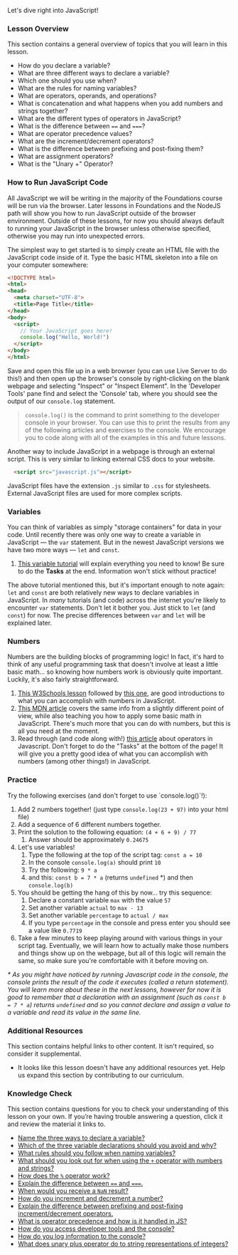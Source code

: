 Let's dive right into JavaScript!

### Lesson Overview

This section contains a general overview of topics that you will learn in this lesson.

* How do you declare a variable?
* What are three different ways to declare a variable?
* Which one should you use when?
* What are the rules for naming variables?
* What are operators, operands, and operations?
* What is concatenation and what happens when you add numbers and strings together?
* What are the different types of operators in JavaScript?
* What is the difference between `==` and `===`?
* What are operator precedence values?
* What are the increment/decrement operators?
* What is the difference between prefixing and post-fixing them?
* What are assignment operators?
* What is the "Unary +" Operator?

### How to Run JavaScript Code

All JavaScript we will be writing in the majority of the Foundations course will be run via the browser. Later lessons in Foundations and the NodeJS path will show you how to run JavaScript outside of the browser environment. Outside of these lessons, for now you should always default to running your JavaScript in the browser unless otherwise specified, otherwise you may run into unexpected errors.

The simplest way to get started is to simply create an HTML file with the JavaScript code inside of it.  Type the basic HTML skeleton into a file on your computer somewhere:

~~~html
<!DOCTYPE html>
<html>
<head>
  <meta charset="UTF-8">
  <title>Page Title</title>
</head>
<body>
  <script>
    // Your JavaScript goes here!
    console.log("Hello, World!")
  </script>
</body>
</html>
~~~

Save and open this file up in a web browser (you can use Live Server to do this!) and then <span id="access-devTools-console">open up the browser's console by right-clicking on the blank webpage and selecting "Inspect" or "Inspect Element".  In the 'Developer Tools' pane find and select the 'Console' tab</span>, where you should see the output of our `console.log` statement.


> <span id="console-log">`console.log()` is the command to print something to the developer console in your browser. You can use this to print the results from any of the following articles and exercises to the console.</span> We encourage you to code along with all of the examples in this and future lessons.

Another way to include JavaScript in a webpage is through an external script. This is very similar to linking external CSS docs to your website. 

~~~html
  <script src="javascript.js"></script>
~~~

JavaScript files have the extension `.js` similar to `.css` for stylesheets. External JavaScript files are used for more complex scripts.

### Variables

You can think of variables as simply "storage containers" for data in your code. <span id="variable-declaration">Until recently there was only one way to create a variable in JavaScript &mdash; the `var` statement. But in the newest JavaScript versions we have two more ways &mdash; `let` and `const`.</span>

1. [This variable tutorial](http://javascript.info/variables) will explain everything you need to know! Be sure to do the __Tasks__ at the end. Information won't stick without practice!

The above tutorial mentioned this, but it's important enough to note again: `let` and `const` are both relatively new ways to declare variables in JavaScript. <span id="avoid-var">In _many_ tutorials (and code) across the internet you're likely to encounter `var` statements. Don't let it bother you. Just stick to `let` (and `const`) for now.</span> The precise differences between `var` and `let` will be explained later.

### Numbers

Numbers are the building blocks of programming logic!  In fact, it's hard to think of any useful programming task that doesn't involve at least a little basic math... so knowing how numbers work is obviously quite important.  Luckily, it's also fairly straightforward.

1. [This W3Schools lesson](https://www.w3schools.com/js/js_arithmetic.asp) followed by [this one](https://www.w3schools.com/js/js_numbers.asp), are good introductions to what you can accomplish with numbers in JavaScript.
2. [This MDN article](https://developer.mozilla.org/en-US/docs/Learn/JavaScript/First_steps/Math) covers the same info from a slightly different point of view, while also teaching you how to apply some basic math in JavaScript. There's much more that you can do with numbers, but this is all you need at the moment.
3. Read through \(and code along with!\) [this article](http://javascript.info/operators) about operators in Javascript.  Don't forget to do the "Tasks" at the bottom of the page!  It will give you a pretty good idea of what you can accomplish with numbers (among other things!) in JavaScript.

### Practice

<div class="lesson-content__panel" markdown="1">
Try the following exercises (and don't forget to use `console.log()`!):

1. Add 2 numbers together! (just type  `console.log(23 + 97)`   into your html file)
2. Add a sequence of 6 different numbers together.
3. Print the solution to the following equation: `(4 + 6 + 9) / 77`
   1. Answer should be approximately `0.24675`
4. Let's use variables!
   1. Type the following at the top of the script tag: `const a = 10`
   2. In the console `console.log(a)` should print `10`
   3. Try the following: `9 * a`
   4. and this: `const b = 7 * a` (returns `undefined` \*) and then `console.log(b)`
5. You should be getting the hang of this by now... try this sequence:
   1. Declare a constant variable `max` with the value `57`
   2. Set another variable `actual` to `max - 13`
   3. Set another variable `percentage` to `actual / max`
   4. If you type `percentage` in the console and press enter you should see a value like `0.7719`
6. Take a few minutes to keep playing around with various things in your script tag.  Eventually, we will learn how to actually make those numbers and things show up on the webpage, but all of this logic will remain the same, so make sure you're comfortable with it before moving on.

_* As you might have noticed by running Javascript code in the console, the console prints the result of the code it executes (called a return statement). You will learn more about these in the next lessons, however for now it is good to remember that a declaration with an assignment (such as `const b = 7 * a`) returns `undefined` and so you cannot declare and assign a value to a variable and read its value in the same line._
</div>

### Additional Resources

 This section contains helpful links to other content. It isn't required, so consider it supplemental.

 *   It looks like this lesson doesn't have any additional resources yet. Help us expand this section by contributing to our curriculum.

### Knowledge Check

This section contains questions for you to check your understanding of this lesson on your own. If you’re having trouble answering a question, click it and review the material it links to.

* <a class="knowledge-check-link" href="#variable-declaration">Name the three ways to declare a variable?</a>
* <a class="knowledge-check-link" href="#avoid-var">Which of the three variable declarations should you avoid and why?</a>
* <a class="knowledge-check-link" href="https://javascript.info/variables#variable-naming">What rules should you follow when naming variables?</a>
* <a class="knowledge-check-link" href="https://javascript.info/operators#string-concatenation-with-binary">What should you look out for when using the `+` operator with numbers and strings?</a>
* <a class="knowledge-check-link" href="https://javascript.info/operators#remainder">How does the `%` operator work?</a>
* <a class="knowledge-check-link" href="https://www.w3schools.com/js/js_numbers.asp">Explain the difference between `==` and `===`.</a>
* <a class="knowledge-check-link" href="https://www.w3schools.com/js/js_numbers.asp">When would you receive a `NaN` result?</a>
* <a class="knowledge-check-link" href="https://javascript.info/operators#increment-decrement">How do you increment and decrement a number?</a>
* <a class="knowledge-check-link" href="https://javascript.info/operators#increment-decrement">Explain the difference between prefixing and post-fixing increment/decrement operators.</a>
* <a class="knowledge-check-link" href="https://javascript.info/operators#operator-precedence">What is operator precedence and how is it handled in JS?</a>
* <a class="knowledge-check-link" href="#access-devTools-console">How do you access developer tools and the console?</a>
* <a class="knowledge-check-link" href="#console-log">How do you log information to the console?</a>
* <a class="knowledge-check-link" href="https://javascript.info/operators#numeric-conversion-unary">What does unary plus operator do to string representations of integers?</a>

